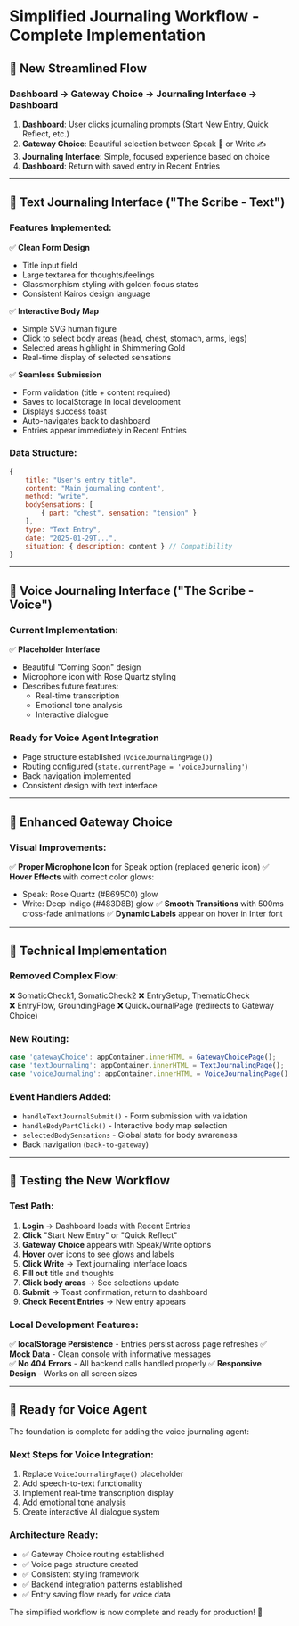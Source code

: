 # Simplified Journaling Workflow - Complete Implementation

## 🎯 **New Streamlined Flow**

### **Dashboard → Gateway Choice → Journaling Interface → Dashboard**

1. **Dashboard**: User clicks journaling prompts (Start New Entry, Quick Reflect, etc.)
2. **Gateway Choice**: Beautiful selection between Speak 🎤 or Write ✍️
3. **Journaling Interface**: Simple, focused experience based on choice
4. **Dashboard**: Return with saved entry in Recent Entries

---

## 📝 **Text Journaling Interface ("The Scribe - Text")**

### **Features Implemented:**
✅ **Clean Form Design**
- Title input field
- Large textarea for thoughts/feelings  
- Glassmorphism styling with golden focus states
- Consistent Kairos design language

✅ **Interactive Body Map**
- Simple SVG human figure
- Click to select body areas (head, chest, stomach, arms, legs)
- Selected areas highlight in Shimmering Gold
- Real-time display of selected sensations

✅ **Seamless Submission**
- Form validation (title + content required)
- Saves to localStorage in local development
- Displays success toast
- Auto-navigates back to dashboard
- Entries appear immediately in Recent Entries

### **Data Structure:**
```javascript
{
    title: "User's entry title",
    content: "Main journaling content", 
    method: "write",
    bodySensations: [
        { part: "chest", sensation: "tension" }
    ],
    type: "Text Entry",
    date: "2025-01-29T...",
    situation: { description: content } // Compatibility
}
```

---

## 🎤 **Voice Journaling Interface ("The Scribe - Voice")**

### **Current Implementation:**
✅ **Placeholder Interface**
- Beautiful "Coming Soon" design
- Microphone icon with Rose Quartz styling
- Describes future features:
  - Real-time transcription
  - Emotional tone analysis  
  - Interactive dialogue

### **Ready for Voice Agent Integration**
- Page structure established (`VoiceJournalingPage()`)
- Routing configured (`state.currentPage = 'voiceJournaling'`)
- Back navigation implemented
- Consistent design with text interface

---

## 🎨 **Enhanced Gateway Choice**

### **Visual Improvements:**
✅ **Proper Microphone Icon** for Speak option (replaced generic icon)
✅ **Hover Effects** with correct color glows:
- Speak: Rose Quartz (#B695C0) glow
- Write: Deep Indigo (#483D8B) glow
✅ **Smooth Transitions** with 500ms cross-fade animations
✅ **Dynamic Labels** appear on hover in Inter font

---

## 🔧 **Technical Implementation**

### **Removed Complex Flow:**
❌ SomaticCheck1, SomaticCheck2
❌ EntrySetup, ThematicCheck  
❌ EntryFlow, GroundingPage
❌ QuickJournalPage (redirects to Gateway Choice)

### **New Routing:**
```javascript
case 'gatewayChoice': appContainer.innerHTML = GatewayChoicePage();
case 'textJournaling': appContainer.innerHTML = TextJournalingPage();
case 'voiceJournaling': appContainer.innerHTML = VoiceJournalingPage();
```

### **Event Handlers Added:**
- `handleTextJournalSubmit()` - Form submission with validation
- `handleBodyPartClick()` - Interactive body map selection
- `selectedBodySensations` - Global state for body awareness
- Back navigation (`back-to-gateway`)

---

## 🧪 **Testing the New Workflow**

### **Test Path:**
1. **Login** → Dashboard loads with Recent Entries
2. **Click** "Start New Entry" or "Quick Reflect" 
3. **Gateway Choice** appears with Speak/Write options
4. **Hover** over icons to see glows and labels
5. **Click Write** → Text journaling interface loads
6. **Fill out** title and thoughts
7. **Click body areas** → See selections update
8. **Submit** → Toast confirmation, return to dashboard
9. **Check Recent Entries** → New entry appears

### **Local Development Features:**
✅ **localStorage Persistence** - Entries persist across page refreshes
✅ **Mock Data** - Clean console with informative messages  
✅ **No 404 Errors** - All backend calls handled properly
✅ **Responsive Design** - Works on all screen sizes

---

## 🎯 **Ready for Voice Agent**

The foundation is complete for adding the voice journaling agent:

### **Next Steps for Voice Integration:**
1. Replace `VoiceJournalingPage()` placeholder
2. Add speech-to-text functionality  
3. Implement real-time transcription display
4. Add emotional tone analysis
5. Create interactive AI dialogue system

### **Architecture Ready:**
- ✅ Gateway Choice routing established
- ✅ Voice page structure created
- ✅ Consistent styling framework
- ✅ Backend integration patterns established
- ✅ Entry saving flow ready for voice data

The simplified workflow is now complete and ready for production! 🚀